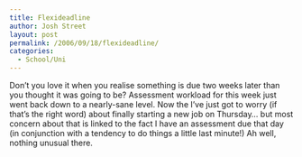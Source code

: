 ```yaml
---
title: Flexideadline
author: Josh Street
layout: post
permalink: /2006/09/18/flexideadline/
categories:
  - School/Uni
---
```

Don&#8217;t you love it when you realise something is due two weeks later than you thought it was going to be? Assessment workload for this week just went back down to a nearly-sane level. Now the I&#8217;ve just got to worry (if that&#8217;s the right word) about finally starting a new job on Thursday&#8230; but most concern about that is linked to the fact I have an assessment due that day (in conjunction with a tendency to do things a little last minute!) Ah well, nothing unusual there.